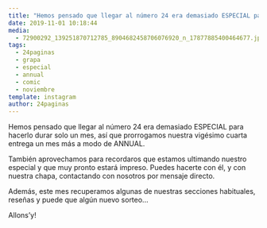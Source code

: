 ```yaml
---
title: "Hemos pensado que llegar al número 24 era demasiado ESPECIAL para hacerlo durar solo un mes, así que prorrogamos nuestra vigésimo cuarta entrega un mes más a modo de ANNUAL"
date: 2019-11-01 10:18:44
media: 
  - 72900292_139251870712785_8904682458706076920_n_17877885400464677.jpg
tags: 
  - 24paginas
  - grapa
  - especial
  - annual
  - comic
  - noviembre
template: instagram
author: 24paginas
---
```


Hemos pensado que llegar al número 24 era demasiado ESPECIAL para hacerlo durar solo un mes, así que prorrogamos nuestra vigésimo cuarta entrega un mes más a modo de ANNUAL.

También aprovechamos para recordaros que estamos ultimando nuestro especial y que muy pronto estará impreso. Puedes hacerte con él, y con nuestra chapa, contactando con nosotros por mensaje directo.

Además, este mes recuperamos algunas de nuestras secciones habituales, reseñas y puede que algún nuevo sorteo...

Allons’y!
